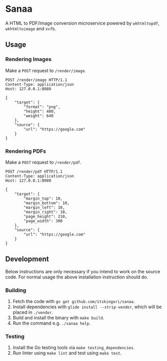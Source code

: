 # Sanaa

A HTML to PDF/Image conversion microservice powered by `wkhtmltopdf`,
`wkhtmltoimage` and `xvfb`.

## Usage

### Rendering Images

Make a `POST` request to `/render/image`.

```http
POST /render/image HTTP/1.1
Content-Type: application/json
Host: 127.0.0.1:8080

{
    "target": {
        "format": "png",
        "height": 480,
        "weight": 640
    },
    "source": {
        "url": "https://google.com"
    }
}
```

### Rendering PDFs

Make a `POST` request to `/render/pdf`.

```http
POST /render/pdf HTTP/1.1
Content-Type: application/json
Host: 127.0.0.1:8080

{
    "target": {
        "margin_top": 10,
        "margin_bottom": 10,
        "margin_left": 10,
        "margin_right": 10,
        "page_height": 210,
        "page_width": 300
    },
    "source": {
        "url": "https://google.com"
    }
}
```

## Development

Below instructions are only necessary if you intend to work on the source code.
For normal usage the above installation instruction should do.

### Building

1. Fetch the code with `go get github.com/itskingori/sanaa`.
2. Install dependencies with `glide install --strip-vendor`, which will be
   placed in `./vendor`.
3. Build and install the binary with `make build`.
4. Run the command e.g. `./sanaa help`.

### Testing

1. Install the Go testing tools via `make testing_dependencies`.
2. Run linter using `make lint` and test using `make test`.
